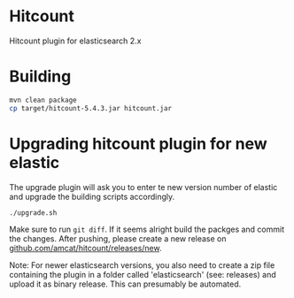 # Hitcount
Hitcount plugin for elasticsearch 2.x

# Building
```bash
mvn clean package
cp target/hitcount-5.4.3.jar hitcount.jar
```

# Upgrading hitcount plugin for new elastic
The upgrade plugin will ask you to enter te new version number of elastic and upgrade the building scripts accordingly.

```bash
./upgrade.sh
```

Make sure to run `git diff`. If it seems alright build the packges and commit the changes. After pushing, please create a new release on [github.com/amcat/hitcount/releases/new](https://github.com/amcat/hitcount/releases/new).

Note: For newer elasticsearch versions, you also need to create a zip file containing the plugin in a folder called 'elasticsearch' (see: releases) and upload it as binary release. This can presumably be automated. 
